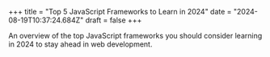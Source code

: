 +++
title = "Top 5 JavaScript Frameworks to Learn in 2024"
date = "2024-08-19T10:37:24.684Z"
draft = false
+++

  An overview of the top JavaScript frameworks you should consider learning in 2024 to stay ahead in web development.
        